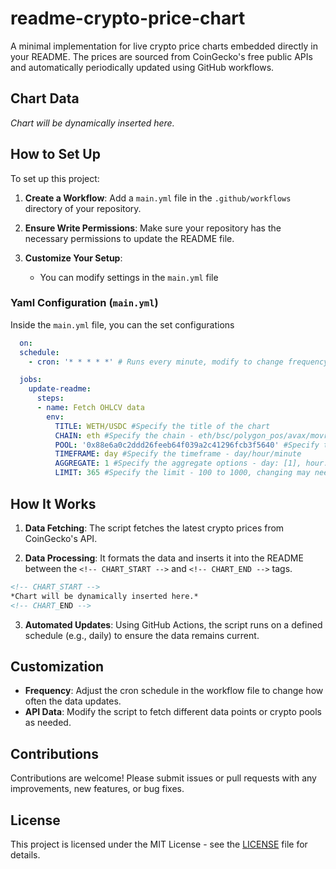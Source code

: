 # readme-crypto-price-chart

A minimal implementation for live crypto price charts embedded directly in your README. The prices are sourced from CoinGecko's free public APIs and automatically periodically updated using GitHub workflows.

## Chart Data
<!-- CHART_START -->
*Chart will be dynamically inserted here.*
<!-- CHART_END -->

## How to Set Up

To set up this project:

1. **Create a Workflow**: Add a `main.yml` file in the `.github/workflows` directory of your repository.

2. **Ensure Write Permissions**: Make sure your repository has the necessary permissions to update the README file.

3. **Customize Your Setup**:
   - You can modify settings in the `main.yml` file

### Yaml Configuration (`main.yml`)

Inside the `main.yml` file, you can the set configurations

```yaml
  on:
  schedule:
    - cron: '* * * * *' # Runs every minute, modify to change frequency

  jobs:
    update-readme:
      steps:
      - name: Fetch OHLCV data
        env: 
          TITLE: WETH/USDC #Specify the title of the chart
          CHAIN: eth #Specify the chain - eth/bsc/polygon_pos/avax/movr/cro/one/boba/ftm/bch, check entire list: https://api.geckoterminal.com/api/v2/networks
          POOL: '0x88e6a0c2ddd26feeb64f039a2c41296fcb3f5640' #Specify the pool address - currently WETH/USDC pool
          TIMEFRAME: day #Specify the timeframe - day/hour/minute
          AGGREGATE: 1 #Specify the aggregate options - day: [1], hour: [1, 4, 12] minute: [1, 5, 15]
          LIMIT: 365 #Specify the limit - 100 to 1000, changing may need some modification to code below to fit the data
```

## How It Works

1. **Data Fetching**: The script fetches the latest crypto prices from CoinGecko's API.

2. **Data Processing**: It formats the data and inserts it into the README between the `<!-- CHART_START -->` and `<!-- CHART_END -->` tags.

```markdown
<!-- CHART_START -->
*Chart will be dynamically inserted here.*
<!-- CHART_END -->
```

3. **Automated Updates**: Using GitHub Actions, the script runs on a defined schedule (e.g., daily) to ensure the data remains current.

## Customization

- **Frequency**: Adjust the cron schedule in the workflow file to change how often the data updates.
- **API Data**: Modify the script to fetch different data points or crypto pools as needed.

## Contributions

Contributions are welcome! Please submit issues or pull requests with any improvements, new features, or bug fixes.

## License

This project is licensed under the MIT License - see the [LICENSE](LICENSE) file for details.

